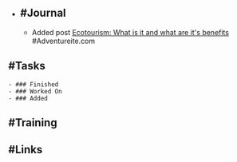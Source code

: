 - ## #Journal
	- Added post [Ecotourism: What is it and what are it's benefits](https://adventureite.com/travel/ecotourism/) #Adventureite.com
## #Tasks
	- ### Finished
	- ### Worked On
	- ### Added
## #Training
## #Links